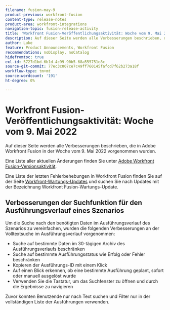 ```yaml
---
filename: fusion-may-9
product-previous: workfront-fusion
content-type: release-notes
product-area: workfront-integrations
navigation-topic: fusion-release-activity
title: 'Workfront Fusion-Veröffentlichungsaktivität: Woche vom 9. Mai 2022'
description: Auf dieser Seite werden alle Verbesserungen beschrieben, die in Adobe Workfront Fusion in der Woche vom 9. Mai 2022 vorgenommen wurden.
author: Luke
feature: Product Announcements, Workfront Fusion
recommendations: noDisplay, noCatalog
hidefromtoc: true
exl-id: 5727d1bd-6b1d-4c99-90b5-68a555751e8c
source-git-commit: 77ec3c007ce7c49ff760145fafcd7f62b273a18f
workflow-type: tm+mt
source-wordcount: '191'
ht-degree: 0%

---
```


# Workfront Fusion-Veröffentlichungsaktivität: Woche vom 9. Mai 2022

Auf dieser Seite werden alle Verbesserungen beschrieben, die in Adobe Workfront Fusion in der Woche vom 9. Mai 2022 vorgenommen wurden.

Eine Liste aller aktuellen Änderungen finden Sie unter [Adobe Workfront Fusion-Versionsaktivität](/help/workfront-fusion/fusion-product-releases/fusion-release-activity.md).

Eine Liste der letzten Fehlerbehebungen in Workfront Fusion finden Sie auf der Seite [Workfront-Wartungs-Updates](https://experienceleague.adobe.com/docs/workfront-known-issues/releases/current-updates.html?lang=de) und suchen Sie nach Updates mit der Bezeichnung Workfront Fusion-Wartungs-Update.


## Verbesserungen der Suchfunktion für den Ausführungsverlauf eines Szenarios

Um die Suche nach den benötigten Daten im Ausführungsverlauf des Szenarios zu vereinfachen, wurden die folgenden Verbesserungen an der Volltextsuche im Ausführungsverlauf vorgenommen:

* Suche auf bestimmte Daten im 30-tägigen Archiv des Ausführungsverlaufs beschränken
* Suche auf bestimmte Ausführungsstatus wie Erfolg oder Fehler beschränken
* Kopieren der Ausführungs-ID mit einem Klick
* Auf einen Blick erkennen, ob eine bestimmte Ausführung geplant, sofort oder manuell ausgelöst wurde
* Verwenden Sie die Tastatur, um das Suchfenster zu öffnen und durch die Ergebnisse zu navigieren

Zuvor konnten Benutzende nur nach Text suchen und Filter nur in der vollständigen Liste der Ausführungen verwenden.
